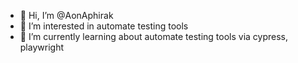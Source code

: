 - 👋 Hi, I’m @AonAphirak
- 👀 I’m interested in automate testing tools
- 🌱 I’m currently learning about automate testing tools via cypress, playwright

<!---
AonAphirak/AonAphirak is a ✨ special ✨ repository because its `README.md` (this file) appears on your GitHub profile.
You can click the Preview link to take a look at your changes.
--->
